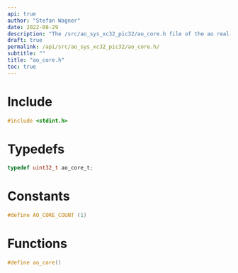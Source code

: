 ```yaml
---
api: true
author: "Stefan Wagner"
date: 2022-08-29
description: "The /src/ao_sys_xc32_pic32/ao_core.h file of the ao real-time operating system."
draft: true
permalink: /api/src/ao_sys_xc32_pic32/ao_core.h/
subtitle: ""
title: "ao_core.h"
toc: true
---
```


# Include

```c
#include <stdint.h>
```

# Typedefs

```c
typedef uint32_t ao_core_t;
```

# Constants

```c
#define AO_CORE_COUNT (1)
```

# Functions

```c
#define ao_core()
```

